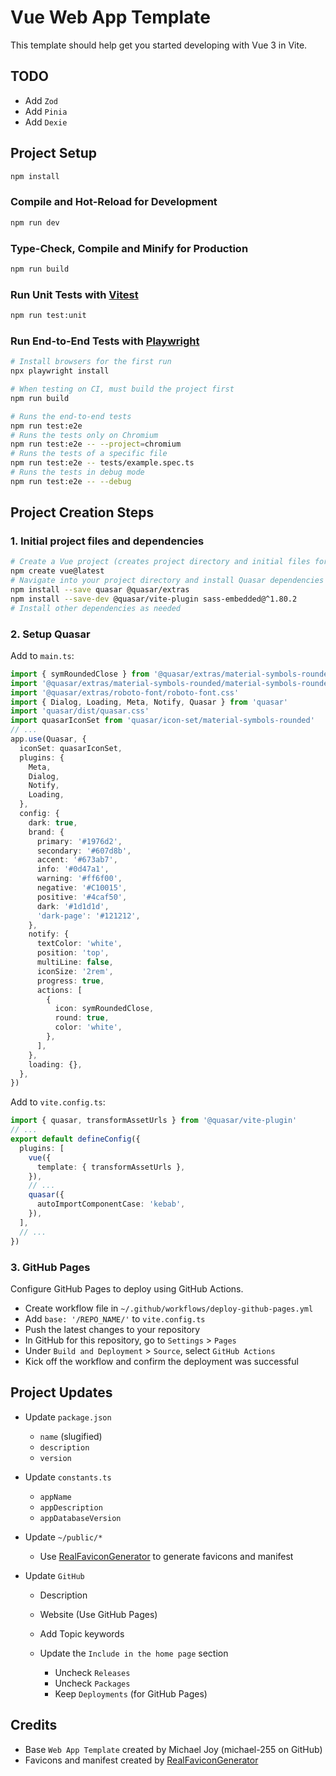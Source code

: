 # Vue Web App Template

This template should help get you started developing with Vue 3 in Vite.

## TODO

- Add `Zod`
- Add `Pinia`
- Add `Dexie`

## Project Setup

```sh
npm install
```

### Compile and Hot-Reload for Development

```sh
npm run dev
```

### Type-Check, Compile and Minify for Production

```sh
npm run build
```

### Run Unit Tests with [Vitest](https://vitest.dev/)

```sh
npm run test:unit
```

### Run End-to-End Tests with [Playwright](https://playwright.dev)

```sh
# Install browsers for the first run
npx playwright install

# When testing on CI, must build the project first
npm run build

# Runs the end-to-end tests
npm run test:e2e
# Runs the tests only on Chromium
npm run test:e2e -- --project=chromium
# Runs the tests of a specific file
npm run test:e2e -- tests/example.spec.ts
# Runs the tests in debug mode
npm run test:e2e -- --debug
```

## Project Creation Steps

### 1. Initial project files and dependencies

```sh
# Create a Vue project (creates project directory and initial files for you)
npm create vue@latest
# Navigate into your project directory and install Quasar dependencies
npm install --save quasar @quasar/extras
npm install --save-dev @quasar/vite-plugin sass-embedded@^1.80.2
# Install other dependencies as needed
```

### 2. Setup Quasar

Add to `main.ts`:

```ts
import { symRoundedClose } from '@quasar/extras/material-symbols-rounded'
import '@quasar/extras/material-symbols-rounded/material-symbols-rounded.css'
import '@quasar/extras/roboto-font/roboto-font.css'
import { Dialog, Loading, Meta, Notify, Quasar } from 'quasar'
import 'quasar/dist/quasar.css'
import quasarIconSet from 'quasar/icon-set/material-symbols-rounded'
// ...
app.use(Quasar, {
  iconSet: quasarIconSet,
  plugins: {
    Meta,
    Dialog,
    Notify,
    Loading,
  },
  config: {
    dark: true,
    brand: {
      primary: '#1976d2',
      secondary: '#607d8b',
      accent: '#673ab7',
      info: '#0d47a1',
      warning: '#ff6f00',
      negative: '#C10015',
      positive: '#4caf50',
      dark: '#1d1d1d',
      'dark-page': '#121212',
    },
    notify: {
      textColor: 'white',
      position: 'top',
      multiLine: false,
      iconSize: '2rem',
      progress: true,
      actions: [
        {
          icon: symRoundedClose,
          round: true,
          color: 'white',
        },
      ],
    },
    loading: {},
  },
})
```

Add to `vite.config.ts`:

```ts
import { quasar, transformAssetUrls } from '@quasar/vite-plugin'
// ...
export default defineConfig({
  plugins: [
    vue({
      template: { transformAssetUrls },
    }),
    // ...
    quasar({
      autoImportComponentCase: 'kebab',
    }),
  ],
  // ...
})
```

### 3. GitHub Pages

Configure GitHub Pages to deploy using GitHub Actions.

- Create workflow file in `~/.github/workflows/deploy-github-pages.yml`
- Add `base: '/REPO_NAME/'` to `vite.config.ts`
- Push the latest changes to your repository
- In GitHub for this repository, go to `Settings` > `Pages`
- Under `Build and Deployment` > `Source`, select `GitHub Actions`
- Kick off the workflow and confirm the deployment was successful

## Project Updates

- Update `package.json`

  - `name` (slugified)
  - `description`
  - `version`

- Update `constants.ts`

  - `appName`
  - `appDescription`
  - `appDatabaseVersion`

- Update `~/public/*`

  - Use [RealFaviconGenerator](https://realfavicongenerator.net/) to generate favicons and manifest

- Update `GitHub`

  - Description
  - Website (Use GitHub Pages)
  - Add Topic keywords
  - Update the `Include in the home page` section

    - Uncheck `Releases`
    - Uncheck `Packages`
    - Keep `Deployments` (for GitHub Pages)

## Credits

- Base `Web App Template` created by Michael Joy (michael-255 on GitHub)
- Favicons and manifest created by [RealFaviconGenerator](https://realfavicongenerator.net/)
